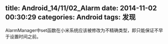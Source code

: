 title: Android_14/11/02_Alarm
date: 2014-11-02 00:30:29
categories: Android
tags: 发现
---
AlarmManager中set函数在小米系统应该被修改为不精确类型，即只能保证不早于设置时间之前。
